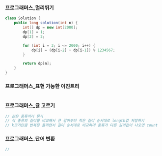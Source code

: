 ### 프로그래머스_멀리뛰기
```java
class Solution {
    public long solution(int n) {
        int[] dp = new int[2000];
        dp[1] = 1;
        dp[2] = 2;

        for (int i = 3; i <= 2000; i++) {
            dp[i] = (dp[i-2] + dp[i-1]) % 1234567;
        }

        return dp[n];
    }
}
```

### 프로그래머스_표현 가능한 이진트리
```java
```

### 프로그래머스_귤 고르기
```java
// 같은 종류끼리 묶기
// 각 종류의 길이를 비교해서 큰 길이부터 작은 길이 순서대로 length값 저장하기
// k크기만큼 반복문 돌리면서 길이 순서대로 비교하며 종류가 다른 길이값이 나오면 count up
```

### 프로그래머스_단어 변환
```java
// 
```